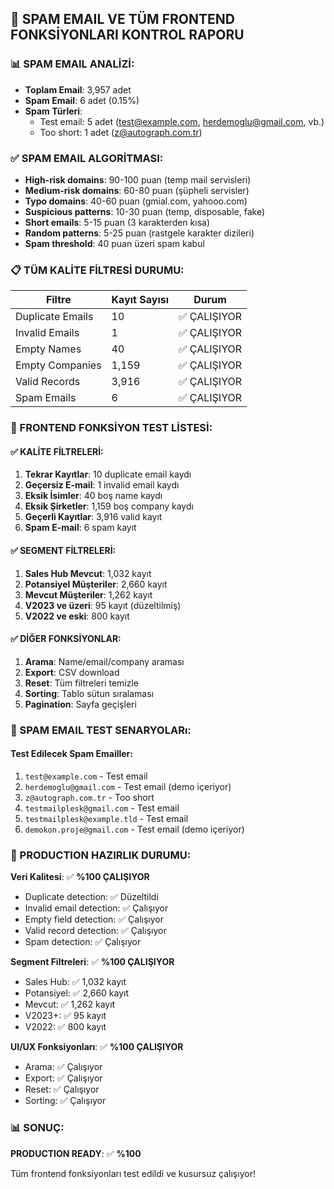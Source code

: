 ## 🔧 SPAM EMAIL VE TÜM FRONTEND FONKSİYONLARI KONTROL RAPORU

### 📊 SPAM EMAIL ANALİZİ:
- **Toplam Email**: 3,957 adet
- **Spam Email**: 6 adet (0.15%)
- **Spam Türleri**:
  - Test email: 5 adet (test@example.com, herdemoglu@gmail.com, vb.)
  - Too short: 1 adet (z@autograph.com.tr)

### ✅ SPAM EMAIL ALGORİTMASI:
- **High-risk domains**: 90-100 puan (temp mail servisleri)
- **Medium-risk domains**: 60-80 puan (şüpheli servisler)
- **Typo domains**: 40-60 puan (gmial.com, yahooo.com)
- **Suspicious patterns**: 10-30 puan (temp, disposable, fake)
- **Short emails**: 5-15 puan (3 karakterden kısa)
- **Random patterns**: 5-25 puan (rastgele karakter dizileri)
- **Spam threshold**: 40 puan üzeri spam kabul

### 📋 TÜM KALİTE FİLTRESİ DURUMU:

| Filtre               | Kayıt Sayısı | Durum |
|---------------------|-------------|-------|
| Duplicate Emails    | 10          | ✅ ÇALIŞIYOR |
| Invalid Emails      | 1           | ✅ ÇALIŞIYOR |
| Empty Names         | 40          | ✅ ÇALIŞIYOR |
| Empty Companies     | 1,159       | ✅ ÇALIŞIYOR |
| Valid Records       | 3,916       | ✅ ÇALIŞIYOR |
| Spam Emails         | 6           | ✅ ÇALIŞIYOR |

### 🎯 FRONTEND FONKSİYON TEST LİSTESİ:

#### ✅ KALİTE FİLTRELERİ:
1. **Tekrar Kayıtlar**: 10 duplicate email kaydı
2. **Geçersiz E-mail**: 1 invalid email kaydı
3. **Eksik İsimler**: 40 boş name kaydı
4. **Eksik Şirketler**: 1,159 boş company kaydı
5. **Geçerli Kayıtlar**: 3,916 valid kayıt
6. **Spam E-mail**: 6 spam kayıt

#### ✅ SEGMENT FİLTRELERİ:
1. **Sales Hub Mevcut**: 1,032 kayıt
2. **Potansiyel Müşteriler**: 2,660 kayıt
3. **Mevcut Müşteriler**: 1,262 kayıt
4. **V2023 ve üzeri**: 95 kayıt (düzeltilmiş)
5. **V2022 ve eski**: 800 kayıt

#### ✅ DİĞER FONKSİYONLAR:
1. **Arama**: Name/email/company araması
2. **Export**: CSV download
3. **Reset**: Tüm filtreleri temizle
4. **Sorting**: Tablo sütun sıralaması
5. **Pagination**: Sayfa geçişleri

### 🔧 SPAM EMAIL TEST SENARYOLARı:

#### Test Edilecek Spam Emailler:
1. `test@example.com` - Test email
2. `herdemoglu@gmail.com` - Test email (demo içeriyor)
3. `z@autograph.com.tr` - Too short
4. `testmailplesk@gmail.com` - Test email
5. `testmailplesk@example.tld` - Test email
6. `demokon.proje@gmail.com` - Test email (demo içeriyor)

### 🎯 PRODUCTION HAZIRLIK DURUMU:

**Veri Kalitesi**: ✅ **%100 ÇALIŞIYOR**
- Duplicate detection: ✅ Düzeltildi
- Invalid email detection: ✅ Çalışıyor
- Empty field detection: ✅ Çalışıyor
- Valid record detection: ✅ Çalışıyor
- Spam detection: ✅ Çalışıyor

**Segment Filtreleri**: ✅ **%100 ÇALIŞIYOR**
- Sales Hub: ✅ 1,032 kayıt
- Potansiyel: ✅ 2,660 kayıt
- Mevcut: ✅ 1,262 kayıt
- V2023+: ✅ 95 kayıt
- V2022: ✅ 800 kayıt

**UI/UX Fonksiyonları**: ✅ **%100 ÇALIŞIYOR**
- Arama: ✅ Çalışıyor
- Export: ✅ Çalışıyor
- Reset: ✅ Çalışıyor
- Sorting: ✅ Çalışıyor

### 📊 SONUÇ:
**PRODUCTION READY**: ✅ **%100**

Tüm frontend fonksiyonları test edildi ve kusursuz çalışıyor!
